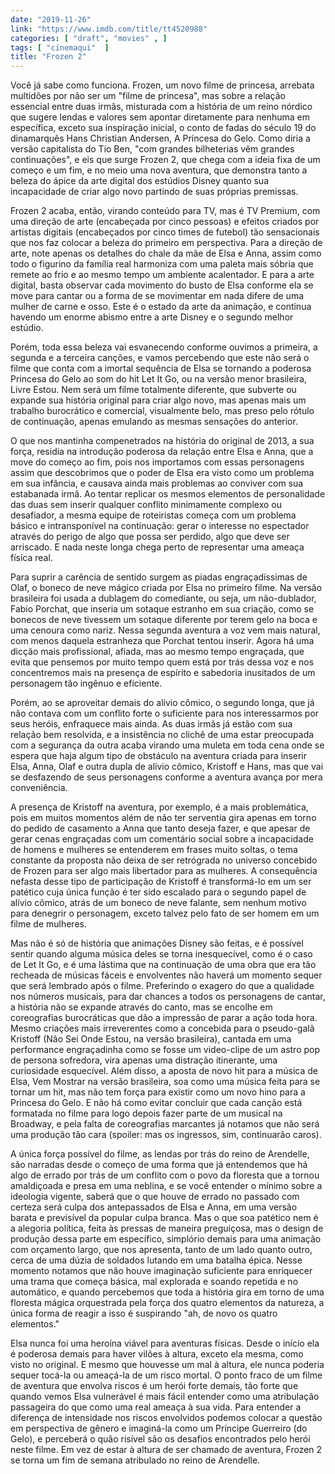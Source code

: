 ```yaml
---
date: "2019-11-26"
link: "https://www.imdb.com/title/tt4520988"
categories: [ "draft", "movies" , ]
tags: [ "cinemaqui"  ]
title: "Frozen 2"
---
```

Você já sabe como funciona. Frozen, um novo filme de princesa, arrebata multidões por não ser um "filme de princesa", mas sobre a relação essencial entre duas irmãs, misturada com a história de um reino nórdico que sugere lendas e valores sem apontar diretamente para nenhuma em específica, exceto sua inspiração inicial, o conto de fadas do século 19 do dinamarquês Hans Christian Andersen, A Princesa do Gelo. Como diria a versão capitalista do Tio Ben, "com grandes bilheterias vêm grandes continuações", e eis que surge Frozen 2, que chega com a ideia fixa de um começo e um fim, e no meio uma nova aventura, que demonstra tanto a beleza do ápice da arte digital dos estúdios Disney quanto sua incapacidade de criar algo novo partindo de suas próprias premissas.

Frozen 2 acaba, então, virando conteúdo para TV, mas é TV Premium, com uma direção de arte (encabeçada por cinco pessoas) e efeitos criados por artistas digitais (encabeçados por cinco times de futebol) tão sensacionais que nos faz colocar a beleza do primeiro em perspectiva. Para a direção de arte, note apenas os detalhes do chale da mãe de Elsa e Anna, assim como todo o figurino da família real harmoniza com uma paleta mais sóbria que remete ao frio e ao mesmo tempo um ambiente acalentador. E para a arte digital, basta observar cada movimento do busto de Elsa conforme ela se move para cantar ou a forma de se movimentar em nada difere de uma mulher de carne e osso. Este é o estado da arte da animação, e continua havendo um enorme abismo entre a arte Disney e o segundo melhor estúdio.

Porém, toda essa beleza vai esvanecendo conforme ouvimos a primeira, a segunda e a terceira canções, e vamos percebendo que este não será o filme que conta com a imortal sequência de Elsa se tornando a poderosa Princesa do Gelo ao som do hit Let It Go, ou na versão menor brasileira, Livre Estou. Nem será um filme totalmente diferente, que subverte ou expande sua história original para criar algo novo, mas apenas mais um trabalho burocrático e comercial, visualmente belo, mas preso pelo rótulo de continuação, apenas emulando as mesmas sensações do anterior.

O que nos mantinha compenetrados na história do original de 2013, a sua força, residia na introdução poderosa da relação entre Elsa e Anna, que a move do começo ao fim, pois nos importamos com essas personagens assim que descobrimos que o poder de Elsa era visto como um problema em sua infância, e causava ainda mais problemas ao conviver com sua estabanada irmã. Ao tentar replicar os mesmos elementos de personalidade das duas sem inserir qualquer conflito minimamente complexo ou desafiador, a mesma equipe de roteiristas começa com um problema básico e intransponível na continuação: gerar o interesse no espectador através do perigo de algo que possa ser perdido, algo que deve ser arriscado. E nada neste longa chega perto de representar uma ameaça física real.

Para suprir a carência de sentido surgem as piadas engraçadíssimas de Olaf, o boneco de neve mágico criada por Elsa no primeiro filme. Na versão brasileira foi usada a dublagem do comediante, ou seja, um não-dublador, Fabio Porchat, que inseria um sotaque estranho em sua criação, como se bonecos de neve tivessem um sotaque diferente por terem gelo na boca e uma cenoura como nariz. Nessa segunda aventura a voz vem mais natural, com menos daquela estranheza que Porchat tentou inserir. Agora há uma dicção mais profissional, afiada, mas ao mesmo tempo engraçada, que evita que pensemos por muito tempo quem está por trás dessa voz e nos concentremos mais na presença de espírito e sabedoria inusitados de um personagem tão ingênuo e eficiente.

Porém, ao se aproveitar demais do alívio cômico, o segundo longa, que já não contava com um conflito forte o suficiente para nos interessarmos por seus heróis, enfraquece mais ainda. As duas irmãs já estão com sua relação bem resolvida, e a insistência no clichê de uma estar preocupada com a segurança da outra acaba virando uma muleta em toda cena onde se espera que haja algum tipo de obstáculo na aventura criada para inserir Elsa, Anna, Olaf e outra dupla de alívio cômico, Kristoff e Hans, mas que vai se desfazendo de seus personagens conforme a aventura avança por mera conveniência.

A presença de Kristoff na aventura, por exemplo, é a mais problemática, pois em muitos momentos além de não ter serventia gira apenas em torno do pedido de casamento a Anna que tanto deseja fazer, e que apesar de gerar cenas engraçadas com um comentário social sobre a incapacidade de homens e mulheres se entenderem em frases muito soltas, o tema constante da proposta não deixa de ser retrógrada no universo concebido de Frozen para ser algo mais libertador para as mulheres. A consequência nefasta desse tipo de participação de Kristoff é transformá-lo em um ser patético cuja única função é ter sido escalado para o segundo papel de alívio cômico, atrás de um boneco de neve falante, sem nenhum motivo para denegrir o personagem, exceto talvez pelo fato de ser homem em um filme de mulheres.

Mas não é só de história que animações Disney são feitas, e é possível sentir quando alguma música deles se torna inesquecível, como é o caso de Let It Go, e é uma lástima que na continuação de uma obra que era tão recheada de músicas fáceis e envolventes não haverá um momento sequer que será lembrado após o filme. Preferindo o exagero do que a qualidade nos números musicais, para dar chances a todos os personagens de cantar, a história não se expande através do canto, mas se encolhe em coreografias burocráticas que dão a impressão de parar a ação toda hora. Mesmo criações mais irreverentes como a concebida para o pseudo-galã Kristoff (Não Sei Onde Estou, na versão brasileira), cantada em uma performance engraçadinha como se fosse um video-clipe de um astro pop de persona sofredora, vira apenas uma distração itinerante, uma curiosidade esquecível. Além disso, a aposta de novo hit para a música de Elsa, Vem Mostrar na versão brasileira, soa como uma música feita para se tornar um hit, mas não tem força para existir como um novo hino para a Princesa do Gelo. E não há como evitar concluir que cada canção está formatada no filme para logo depois fazer parte de um musical na Broadway, e pela falta de coreografias marcantes já notamos que não será uma produção tão cara (spoiler: mas os ingressos, sim, continuarão caros).

A única força possível do filme, as lendas por trás do reino de Arendelle, são narradas desde o começo de uma forma que já entendemos que há algo de errado por trás de um conflito com o povo da floresta que a tornou amaldiçoada e presa em uma neblina, e se você entender o mínimo sobre a ideologia vigente, saberá que o que houve de errado no passado com certeza será culpa dos antepassados de Elsa e Anna, em uma versão barata e previsível da popular culpa branca. Mas o que soa patético nem é a alegoria política, feita às pressas de maneira preguiçosa, mas o design de produção dessa parte em específico, simplório demais para uma animação com orçamento largo, que nos apresenta, tanto de um lado quanto outro, cerca de uma dúzia de soldados lutando em uma batalha épica. Nesse momento notamos que não houve imaginação suficiente para enriquecer uma trama que começa básica, mal explorada e soando repetida e no automático, e quando percebemos que toda a história gira em torno de uma floresta mágica orquestrada pela força dos quatro elementos da natureza, a única forma de reagir a isso é suspirando "ah, de novo os quatro elementos."

Elsa nunca foi uma heroína viável para aventuras físicas. Desde o início ela é poderosa demais para haver vilões à altura, exceto ela mesma, como visto no original. E mesmo que houvesse um mal à altura, ele nunca poderia sequer tocá-la ou ameaçá-la de um risco mortal. O ponto fraco de um filme de aventura que envolva riscos é um herói forte demais, tão forte que quando vemos Elsa vulnerável é mais fácil entender como uma atribulação passageira do que como uma real ameaça à sua vida. Para entender a diferença de intensidade nos riscos envolvidos podemos colocar a questão em perspectiva de gênero e imaginá-la como um Príncipe Guerreiro (do Gelo), e perceberá o quão risível são os desafios encontrados pelo herói neste filme. Em vez de estar à altura de ser chamado de aventura, Frozen 2 se torna um fim de semana atribulado no reino de Arendelle.
